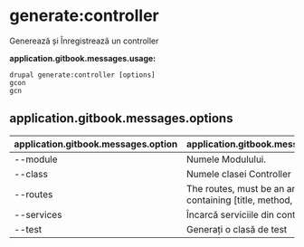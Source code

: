 # generate:controller
Generează și Înregistrează un controller

**application.gitbook.messages.usage:**
```
drupal generate:controller [options]
gcon
gcn
```

## application.gitbook.messages.options
application.gitbook.messages.option | application.gitbook.messages.details
-------|-------------
--module | Numele Modulului.
--class | Numele clasei Controller
--routes | The routes, must be an array containing [title, method, path]
--services | Încarcă serviciile din container.
--test | Generați o clasă de test
